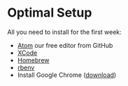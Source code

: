 Optimal Setup
=============

All you need to install for the first week:

-	[Atom](/setup/atom.html) our free editor from GitHub
-	[XCode](/setup/xcode.html)
-	[Homebrew](/setup/homebrew.html)
-	[rbenv](/setup/rbenv.html)
-	Install Google Chrome ([download](https://www.google.com/intl/en/chrome/browser/)\)
